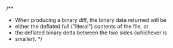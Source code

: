 /** * When producing a binary diff, the binary data returned will be * either the deflated full ("literal") contents of the file, or * the deflated binary delta between the two sides (whichever is * smaller). */